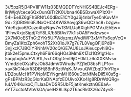 3//5pzR5j34Pv1lFW11z03EMQDDFYcNHGS4BEJc4ERg=
llrjWjqVcece6QxOunQiTr2K0Ubna46BSBxwaXP1zXI=
54HEe8Z6gFhSRNfL60dBcE1CY0gJSj4nbrTye0nKuvM=
9d+2jOBt9hl6FJNxOHC4KWlSAovjgS6wQCzhc8+bzgw=
Yde9zjuo6/Ccze4byNqw7w1SMLUa6XlghPGMVx/EhEw=
1FlhwXxjcSigdj7cY8LX/b5BfAv77k1lsOA5Fwdzwsc=
2X7MOoESTnGt2YKr5UPWdyzmzWydiWP3xMYFx6epVcQ=
BmyZa1KtxZph6vohT52Xr81oJX7g7u7L8VegQFj6Pd8=
3njjxcK7JBOiYRNhMV20cQ/GE7AU8LsJAieucpvhi9Q=
jtbk2e15pmuCtxyh6F6r66qHOs3Mm9X1ZcI1Q91gtHc=
5aqqbq5AdFVLB1L/v+hO0gDenI9jO+0ktLz6oXXKMvs=
Y/mdzIeOX/aPzJOb8JdmV0WrudyiPZj1eD8bsFILP1o=
xav3kCf4aVfi3DBHj8BnF8ztWqKJMvxuQWZbqD9nYRg=
l/D2buMcHf1PVNpMEYNgmMH660uCbtNfMeDll5X0s5g=
gPsBPMzR3qGlorKaDNApfzEOUivoXKx4Ig8RDrWdQRg=
IuLV04KuixxOjTLIaaDVDSR5UbF5jatKnekztnGE6aA=
eYTZcctoMVbVkOA/uelH28Llkp2T6acRk0Xz6d74yv8=
